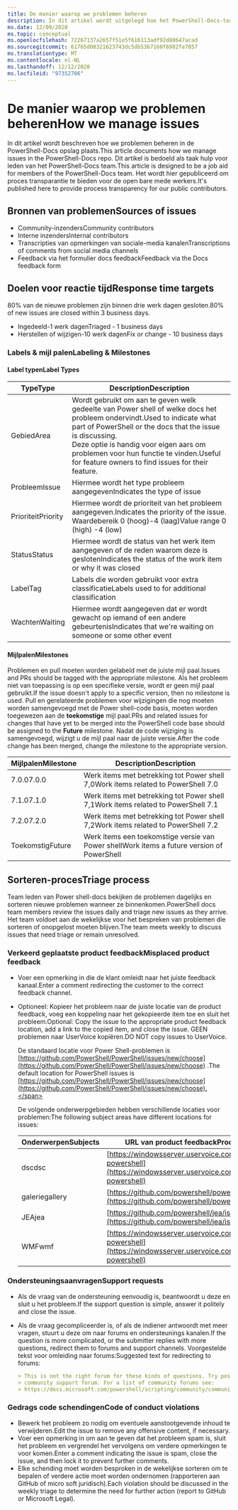 ```yaml
---
title: De manier waarop we problemen beheren
description: In dit artikel wordt uitgelegd hoe het PowerShell-Docs-team problemen beheert.
ms.date: 12/09/2020
ms.topic: conceptual
ms.openlocfilehash: 72267137a2657f51e5f616113adf92d80647acad
ms.sourcegitcommit: 61765d08321623743dc5db5367160f6982fe7857
ms.translationtype: MT
ms.contentlocale: nl-NL
ms.lasthandoff: 12/12/2020
ms.locfileid: "97352706"
---
```

# <a name="how-we-manage-issues"></a><span data-ttu-id="823d0-103">De manier waarop we problemen beheren</span><span class="sxs-lookup"><span data-stu-id="823d0-103">How we manage issues</span></span>

<span data-ttu-id="823d0-104">In dit artikel wordt beschreven hoe we problemen beheren in de PowerShell-Docs opslag plaats.</span><span class="sxs-lookup"><span data-stu-id="823d0-104">This article documents how we manage issues in the PowerShell-Docs repo.</span></span> <span data-ttu-id="823d0-105">Dit artikel is bedoeld als taak hulp voor leden van het PowerShell-Docs team.</span><span class="sxs-lookup"><span data-stu-id="823d0-105">This article is designed to be a job aid for members of the PowerShell-Docs team.</span></span> <span data-ttu-id="823d0-106">Het wordt hier gepubliceerd om proces transparantie te bieden voor de open bare mede werkers.</span><span class="sxs-lookup"><span data-stu-id="823d0-106">It's published here to provide process transparency for our public contributors.</span></span>

## <a name="sources-of-issues"></a><span data-ttu-id="823d0-107">Bronnen van problemen</span><span class="sxs-lookup"><span data-stu-id="823d0-107">Sources of issues</span></span>

- <span data-ttu-id="823d0-108">Community-inzenders</span><span class="sxs-lookup"><span data-stu-id="823d0-108">Community contributors</span></span>
- <span data-ttu-id="823d0-109">Interne inzenders</span><span class="sxs-lookup"><span data-stu-id="823d0-109">Internal contributors</span></span>
- <span data-ttu-id="823d0-110">Transcripties van opmerkingen van sociale-media kanalen</span><span class="sxs-lookup"><span data-stu-id="823d0-110">Transcriptions of comments from social media channels</span></span>
- <span data-ttu-id="823d0-111">Feedback via het formulier docs feedback</span><span class="sxs-lookup"><span data-stu-id="823d0-111">Feedback via the Docs feedback form</span></span>

## <a name="response-time-targets"></a><span data-ttu-id="823d0-112">Doelen voor reactie tijd</span><span class="sxs-lookup"><span data-stu-id="823d0-112">Response time targets</span></span>

<span data-ttu-id="823d0-113">80% van de nieuwe problemen zijn binnen drie werk dagen gesloten.</span><span class="sxs-lookup"><span data-stu-id="823d0-113">80% of new issues are closed within 3 business days.</span></span>

- <span data-ttu-id="823d0-114">Ingedeeld-1 werk dagen</span><span class="sxs-lookup"><span data-stu-id="823d0-114">Triaged - 1 business days</span></span>
- <span data-ttu-id="823d0-115">Herstellen of wijzigen-10 werk dagen</span><span class="sxs-lookup"><span data-stu-id="823d0-115">Fix or change - 10 business days</span></span>

### <a name="labeling--milestones"></a><span data-ttu-id="823d0-116">Labels & mijl palen</span><span class="sxs-lookup"><span data-stu-id="823d0-116">Labeling & Milestones</span></span>

#### <a name="label-types"></a><span data-ttu-id="823d0-117">Label typen</span><span class="sxs-lookup"><span data-stu-id="823d0-117">Label Types</span></span>

|   <span data-ttu-id="823d0-118">Type</span><span class="sxs-lookup"><span data-stu-id="823d0-118">Type</span></span>   | <span data-ttu-id="823d0-119">Description</span><span class="sxs-lookup"><span data-stu-id="823d0-119">Description</span></span>                                                         |
| -------- | ------------------------------------------------------------------- |
| <span data-ttu-id="823d0-120">Gebied</span><span class="sxs-lookup"><span data-stu-id="823d0-120">Area</span></span>     | <span data-ttu-id="823d0-121">Wordt gebruikt om aan te geven welk gedeelte van Power shell of welke docs het probleem ondervindt.</span><span class="sxs-lookup"><span data-stu-id="823d0-121">Used to indicate what part of PowerShell or the docs that the issue is discussing.</span></span><br><span data-ttu-id="823d0-122">Deze optie is handig voor eigen aars om problemen voor hun functie te vinden.</span><span class="sxs-lookup"><span data-stu-id="823d0-122">Useful for feature owners to find issues for their feature.</span></span> |
| <span data-ttu-id="823d0-123">Probleem</span><span class="sxs-lookup"><span data-stu-id="823d0-123">Issue</span></span>    | <span data-ttu-id="823d0-124">Hiermee wordt het type probleem aangegeven</span><span class="sxs-lookup"><span data-stu-id="823d0-124">Indicates the type of issue</span></span>                                         |
| <span data-ttu-id="823d0-125">Prioriteit</span><span class="sxs-lookup"><span data-stu-id="823d0-125">Priority</span></span> | <span data-ttu-id="823d0-126">Hiermee wordt de prioriteit van het probleem aangegeven.</span><span class="sxs-lookup"><span data-stu-id="823d0-126">Indicates the priority of the issue.</span></span> <span data-ttu-id="823d0-127">Waardebereik 0 (hoog)-4 (laag)</span><span class="sxs-lookup"><span data-stu-id="823d0-127">Value range 0 (high) -4 (low)</span></span>  |
| <span data-ttu-id="823d0-128">Status</span><span class="sxs-lookup"><span data-stu-id="823d0-128">Status</span></span>   | <span data-ttu-id="823d0-129">Hiermee wordt de status van het werk item aangegeven of de reden waarom deze is gesloten</span><span class="sxs-lookup"><span data-stu-id="823d0-129">Indicates the status of the work item or why it was closed</span></span>          |
| <span data-ttu-id="823d0-130">Label</span><span class="sxs-lookup"><span data-stu-id="823d0-130">Tag</span></span>      | <span data-ttu-id="823d0-131">Labels die worden gebruikt voor extra classificatie</span><span class="sxs-lookup"><span data-stu-id="823d0-131">Labels used to for additional classification</span></span>                        |
| <span data-ttu-id="823d0-132">Wachten</span><span class="sxs-lookup"><span data-stu-id="823d0-132">Waiting</span></span>  | <span data-ttu-id="823d0-133">Hiermee wordt aangegeven dat er wordt gewacht op iemand of een andere gebeurtenis</span><span class="sxs-lookup"><span data-stu-id="823d0-133">Indicates that we're waiting on someone or some other event</span></span>         |

#### <a name="milestones"></a><span data-ttu-id="823d0-134">Mijlpalen</span><span class="sxs-lookup"><span data-stu-id="823d0-134">Milestones</span></span>

<span data-ttu-id="823d0-135">Problemen en pull moeten worden gelabeld met de juiste mijl paal.</span><span class="sxs-lookup"><span data-stu-id="823d0-135">Issues and PRs should be tagged with the appropriate milestone.</span></span> <span data-ttu-id="823d0-136">Als het probleem niet van toepassing is op een specifieke versie, wordt er geen mijl paal gebruikt.</span><span class="sxs-lookup"><span data-stu-id="823d0-136">If the issue doesn't apply to a specific version, then no milestone is used.</span></span> <span data-ttu-id="823d0-137">Pull en gerelateerde problemen voor wijzigingen die nog moeten worden samengevoegd met de Power shell-code basis, moeten worden toegewezen aan de **toekomstige** mijl paal.</span><span class="sxs-lookup"><span data-stu-id="823d0-137">PRs and related issues for changes that have yet to be merged into the PowerShell code base should be assigned to the **Future** milestone.</span></span> <span data-ttu-id="823d0-138">Nadat de code wijziging is samengevoegd, wijzigt u de mijl paal naar de juiste versie.</span><span class="sxs-lookup"><span data-stu-id="823d0-138">After the code change has been merged, change the milestone to the appropriate version.</span></span>

|    <span data-ttu-id="823d0-139">Mijlpalen</span><span class="sxs-lookup"><span data-stu-id="823d0-139">Milestone</span></span>     |                    <span data-ttu-id="823d0-140">Description</span><span class="sxs-lookup"><span data-stu-id="823d0-140">Description</span></span>                     |
| ---------------- | -------------------------------------------------- |
| <span data-ttu-id="823d0-141">7.0.0</span><span class="sxs-lookup"><span data-stu-id="823d0-141">7.0.0</span></span>            | <span data-ttu-id="823d0-142">Werk items met betrekking tot Power shell 7,0</span><span class="sxs-lookup"><span data-stu-id="823d0-142">Work items related to PowerShell 7.0</span></span>               |
| <span data-ttu-id="823d0-143">7.1.0</span><span class="sxs-lookup"><span data-stu-id="823d0-143">7.1.0</span></span>            | <span data-ttu-id="823d0-144">Werk items met betrekking tot Power shell 7,1</span><span class="sxs-lookup"><span data-stu-id="823d0-144">Work items related to PowerShell 7.1</span></span>               |
| <span data-ttu-id="823d0-145">7.2.0</span><span class="sxs-lookup"><span data-stu-id="823d0-145">7.2.0</span></span>            | <span data-ttu-id="823d0-146">Werk items met betrekking tot Power shell 7,2</span><span class="sxs-lookup"><span data-stu-id="823d0-146">Work items related to PowerShell 7.2</span></span>               |
| <span data-ttu-id="823d0-147">Toekomstig</span><span class="sxs-lookup"><span data-stu-id="823d0-147">Future</span></span>           | <span data-ttu-id="823d0-148">Werk items een toekomstige versie van Power shell</span><span class="sxs-lookup"><span data-stu-id="823d0-148">Work items a future version of PowerShell</span></span>          |

## <a name="triage-process"></a><span data-ttu-id="823d0-149">Sorteren-proces</span><span class="sxs-lookup"><span data-stu-id="823d0-149">Triage process</span></span>

<span data-ttu-id="823d0-150">Team leden van Power shell-docs bekijken de problemen dagelijks en sorteren nieuwe problemen wanneer ze binnenkomen.</span><span class="sxs-lookup"><span data-stu-id="823d0-150">PowerShell docs team members review the issues daily and triage new issues as they arrive.</span></span> <span data-ttu-id="823d0-151">Het team voldoet aan de wekelijkse voor het bespreken van problemen die sorteren of onopgelost moeten blijven.</span><span class="sxs-lookup"><span data-stu-id="823d0-151">The team meets weekly to discuss issues that need triage or remain unresolved.</span></span>

### <a name="misplaced-product-feedback"></a><span data-ttu-id="823d0-152">Verkeerd geplaatste product feedback</span><span class="sxs-lookup"><span data-stu-id="823d0-152">Misplaced product feedback</span></span>

- <span data-ttu-id="823d0-153">Voer een opmerking in die de klant omleidt naar het juiste feedback kanaal.</span><span class="sxs-lookup"><span data-stu-id="823d0-153">Enter a comment redirecting the customer to the correct feedback channel.</span></span>
- <span data-ttu-id="823d0-154">Optioneel: Kopieer het probleem naar de juiste locatie van de product feedback, voeg een koppeling naar het gekopieerde item toe en sluit het probleem.</span><span class="sxs-lookup"><span data-stu-id="823d0-154">Optional: Copy the issue to the appropriate product feedback location, add a link to the copied item, and close the issue.</span></span> <span data-ttu-id="823d0-155">GEEN problemen naar UserVoice kopiëren.</span><span class="sxs-lookup"><span data-stu-id="823d0-155">DO NOT copy issues to UserVoice.</span></span>

  <span data-ttu-id="823d0-156">De standaard locatie voor Power Shell-problemen is [https://github.com/PowerShell/PowerShell/issues/new/choose](https://github.com/PowerShell/PowerShell/issues/new/choose) .</span><span class="sxs-lookup"><span data-stu-id="823d0-156">The default location for PowerShell issues is [https://github.com/PowerShell/PowerShell/issues/new/choose](https://github.com/PowerShell/PowerShell/issues/new/choose).</span></span>

  <span data-ttu-id="823d0-157">De volgende onderwerpgebieden hebben verschillende locaties voor problemen:</span><span class="sxs-lookup"><span data-stu-id="823d0-157">The following subject areas have different locations for issues:</span></span>

  | <span data-ttu-id="823d0-158">Onderwerpen</span><span class="sxs-lookup"><span data-stu-id="823d0-158">Subjects</span></span> |                                                     <span data-ttu-id="823d0-159">URL van product feedback</span><span class="sxs-lookup"><span data-stu-id="823d0-159">Product Feedback URL</span></span>                                                     |
  | -------- | ---------------------------------------------------------------------------------------------------------------------------- |
  | <span data-ttu-id="823d0-160">dsc</span><span class="sxs-lookup"><span data-stu-id="823d0-160">dsc</span></span>      | [https://windowsserver.uservoice.com/forums/301869-powershell](https://windowsserver.uservoice.com/forums/301869-powershell) |
  | <span data-ttu-id="823d0-161">galerie</span><span class="sxs-lookup"><span data-stu-id="823d0-161">gallery</span></span>  | [https://github.com/powershell/powershellgallery/issues/new](https://github.com/powershell/powershellgallery/issues/new)     |
  | <span data-ttu-id="823d0-162">JEA</span><span class="sxs-lookup"><span data-stu-id="823d0-162">jea</span></span>      | [https://github.com/powershell/jea/issues/new](https://github.com/powershell/jea/issues/new)                                 |
  | <span data-ttu-id="823d0-163">WMF</span><span class="sxs-lookup"><span data-stu-id="823d0-163">wmf</span></span>      | [https://windowsserver.uservoice.com/forums/301869-powershell](https://windowsserver.uservoice.com/forums/301869-powershell) |

### <a name="support-requests"></a><span data-ttu-id="823d0-164">Ondersteuningsaanvragen</span><span class="sxs-lookup"><span data-stu-id="823d0-164">Support requests</span></span>

- <span data-ttu-id="823d0-165">Als de vraag van de ondersteuning eenvoudig is, beantwoordt u deze en sluit u het probleem.</span><span class="sxs-lookup"><span data-stu-id="823d0-165">If the support question is simple, answer it politely and close the issue.</span></span>
- <span data-ttu-id="823d0-166">Als de vraag gecompliceerder is, of als de indiener antwoordt met meer vragen, stuurt u deze om naar forums en ondersteunings kanalen.</span><span class="sxs-lookup"><span data-stu-id="823d0-166">If the question is more complicated, or the submitter replies with more questions, redirect them to forums and support channels.</span></span> <span data-ttu-id="823d0-167">Voorgestelde tekst voor omleiding naar forums:</span><span class="sxs-lookup"><span data-stu-id="823d0-167">Suggested text for redirecting to forums:</span></span>

  ```Markdown
  > This is not the right forum for these kinds of questions. Try posting your question in a
  > community support forum. For a list of community forums see:
  > https://docs.microsoft.com/powershell/scripting/community/community-support
  ```

### <a name="code-of-conduct-violations"></a><span data-ttu-id="823d0-168">Gedrags code schendingen</span><span class="sxs-lookup"><span data-stu-id="823d0-168">Code of conduct violations</span></span>

- <span data-ttu-id="823d0-169">Bewerk het probleem zo nodig om eventuele aanstootgevende inhoud te verwijderen.</span><span class="sxs-lookup"><span data-stu-id="823d0-169">Edit the issue to remove any offensive content, if necessary.</span></span>
- <span data-ttu-id="823d0-170">Voer een opmerking in om aan te geven dat het probleem spam is, sluit het probleem en vergrendel het vervolgens om verdere opmerkingen te voor komen.</span><span class="sxs-lookup"><span data-stu-id="823d0-170">Enter a comment indicating the issue is spam, close the issue, and then lock it to prevent further comments.</span></span>
- <span data-ttu-id="823d0-171">Elke schending moet worden besproken in de wekelijkse sorteren om te bepalen of verdere actie moet worden ondernomen (rapporteren aan GitHub of micro soft juridisch).</span><span class="sxs-lookup"><span data-stu-id="823d0-171">Each violation should be discussed in the weekly triage to determine the need for further action (report to GitHub or Microsoft Legal).</span></span>
